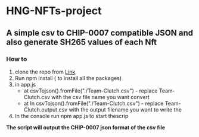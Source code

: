 # HNG-NFTs-project

## A simple csv to CHIP-0007 compatible JSON and also generate SH265 values of each Nft

### How to

1. clone the repo from [Link](https://github.com/ceasar28/HNG-NFTs-project.git).
2. Run npm install ( to install all the packages)
3. in app.js
   - at csvTojson().fromFile("./Team-Clutch.csv") - replace Team-Clutch.csv with the csv file name you want convert
   - at In csvTojson().fromFile("./Team-Clutch.csv") - replace Team-Clutch.output.csv with the output filename you want to write the
4. In the console run npm app.js to start thescrip

**The script will output the CHIP-0007 json format of the csv file**
